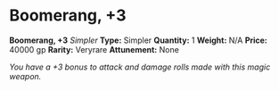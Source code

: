 # Boomerang, +3

**Boomerang, +3**
_Simpler_
**Type:** Simpler
**Quantity:** 1
**Weight:** N/A
**Price:** 40000 gp
**Rarity:** Veryrare
**Attunement:** None

*You have a +3 bonus to attack and damage rolls made with this magic weapon.*